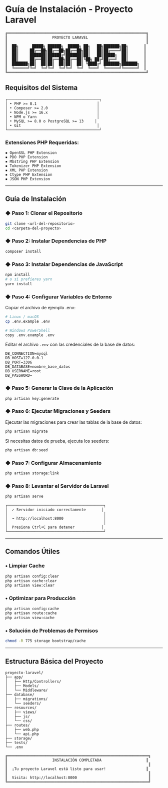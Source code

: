 # Guía de Instalación - Proyecto Laravel

```
╔══════════════════════════════════════════════════════════════╗
║                    PROYECTO LARAVEL                          ║
║                                                              ║
║  ██╗      █████╗ ██████╗  █████╗ ██╗   ██╗███████╗██╗       ║
║  ██║     ██╔══██╗██╔══██╗██╔══██╗██║   ██║██╔════╝██║       ║
║  ██║     ███████║██████╔╝███████║██║   ██║█████╗  ██║       ║
║  ██║     ██╔══██║██╔══██╗██╔══██║╚██╗ ██╔╝██╔══╝  ██║       ║
║  ███████╗██║  ██║██║  ██║██║  ██║ ╚████╔╝ ███████╗███████╗  ║
║  ╚══════╝╚═╝  ╚═╝╚═╝  ╚═╝╚═╝  ╚═╝  ╚═══╝  ╚══════╝╚══════╝  ║
╚══════════════════════════════════════════════════════════════╝
```

## Requisitos del Sistema

```
┌─────────────────────────────────────────┐
│ • PHP >= 8.1                           │
│ • Composer >= 2.0                      │
│ • Node.js >= 16.x                      │
│ • NPM o Yarn                           │
│ • MySQL >= 8.0 o PostgreSQL >= 13     │
│ • Git                                  │
└─────────────────────────────────────────┘
```

### Extensiones PHP Requeridas:
```
▪ OpenSSL PHP Extension
▪ PDO PHP Extension  
▪ Mbstring PHP Extension
▪ Tokenizer PHP Extension
▪ XML PHP Extension
▪ Ctype PHP Extension
▪ JSON PHP Extension
```

---

## Guía de Instalación

### ◆ Paso 1: Clonar el Repositorio

```bash
git clone <url-del-repositorio>
cd <carpeta-del-proyecto>
```

### ◆ Paso 2: Instalar Dependencias de PHP

```bash
composer install
```

### ◆ Paso 3: Instalar Dependencias de JavaScript

```bash
npm install
# o si prefieres yarn
yarn install
```

### ◆ Paso 4: Configurar Variables de Entorno

Copiar el archivo de ejemplo .env:

```bash
# Linux / macOS
cp .env.example .env

# Windows PowerShell
copy .env.example .env
```

Editar el archivo `.env` con las credenciales de la base de datos:

```env
DB_CONNECTION=mysql
DB_HOST=127.0.0.1
DB_PORT=3306
DB_DATABASE=nombre_base_datos
DB_USERNAME=root
DB_PASSWORD=
```

### ◆ Paso 5: Generar la Clave de la Aplicación

```bash
php artisan key:generate
```

### ◆ Paso 6: Ejecutar Migraciones y Seeders

Ejecutar las migraciones para crear las tablas de la base de datos:

```bash
php artisan migrate
```

Si necesitas datos de prueba, ejecuta los seeders:

```bash
php artisan db:seed
```

### ◆ Paso 7: Configurar Almacenamiento

```bash
php artisan storage:link
```



### ◆ Paso 8: Levantar el Servidor de Laravel

```bash
php artisan serve
```

```
┌───────────────────────────────────────────┐
│  ✓ Servidor iniciado correctamente       │
│                                           │
│  → http://localhost:8000                  │
│                                           │
│  Presiona Ctrl+C para detener            │
└───────────────────────────────────────────┘
```

---

## Comandos Útiles

### • Limpiar Cache
```bash
php artisan config:clear
php artisan cache:clear
php artisan view:clear
```

### • Optimizar para Producción
```bash
php artisan config:cache
php artisan route:cache
php artisan view:cache
```

### • Solución de Problemas de Permisos
```bash
chmod -R 775 storage bootstrap/cache
```

---

## Estructura Básica del Proyecto

```
proyecto-laravel/
├── app/
│   ├── Http/Controllers/
│   ├── Models/
│   └── Middleware/
├── database/
│   ├── migrations/
│   └── seeders/
├── resources/
│   ├── views/
│   ├── js/
│   └── css/
├── routes/
│   ├── web.php
│   └── api.php
├── storage/
├── tests/
└── .env
```

```
╔═══════════════════════════════════════════════════════════════╗
║                    INSTALACIÓN COMPLETADA                    ║
║                                                               ║
║  ¡Tu proyecto Laravel está listo para usar!                  ║
║                                                               ║
║  Visita: http://localhost:8000                                ║
╚═══════════════════════════════════════════════════════════════╝
```
